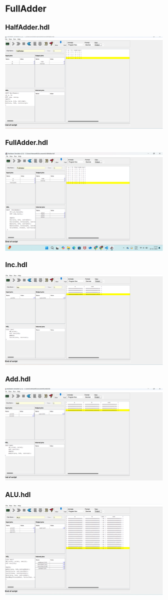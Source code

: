 # FullAdder

## HalfAdder.hdl

<img src="./HalfAdder.png"/>

## FullAdder.hdl

<img src="./FullAdder.png"/>

## Inc.hdl

<img src="./Inc.png"/>

## Add.hdl

<img src="./Add.png"/>

## ALU.hdl

<img src="./ALU.png"/>

